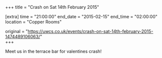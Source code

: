 +++
title = "Crash on Sat 14th February 2015"

[extra]
time = "21:00:00"
end_date = "2015-02-15"
end_time = "02:00:00"
location = "Copper Rooms"

original = "https://uwcs.co.uk/events/crash-on-sat-14th-february-2015-1474489106063/"    
+++

Meet us in the terrace bar for valentines crash\!

